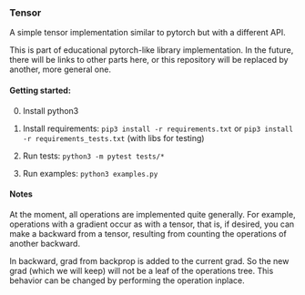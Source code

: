 ### Tensor

A simple tensor implementation similar to pytorch but with a different API.

This is part of educational pytorch-like library implementation. In the future, there will be links to other parts here, or this repository will be replaced by another, more general one.

#### Getting started:

0. Install python3

1. Install requirements:
`pip3 install -r requirements.txt` or `pip3 install -r requirements_tests.txt` (with libs for testing)

2. Run tests:
`python3 -m pytest tests/*`

3. Run examples:
`python3 examples.py`

#### Notes

At the moment, all operations are implemented quite generally. For example, operations with a gradient occur as with a tensor, that is, if desired, you can make a backward from a tensor, resulting from counting the operations of another backward.

In backward, grad from backprop is added to the current grad. So the new grad (which we will keep) will not be a leaf of the operations tree. This behavior can be changed by performing the operation inplace.
